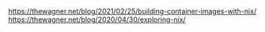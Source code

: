 https://thewagner.net/blog/2021/02/25/building-container-images-with-nix/
https://thewagner.net/blog/2020/04/30/exploring-nix/
